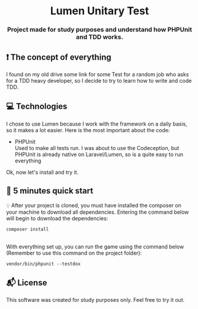 

<h1 align="center">
  Lumen Unitary Test
</h1>

<h3 align="center">
    Project made for study purposes and understand how PHPUnit and TDD works.
</h3> 

## :exclamation: The concept of everything

I found on my old drive some link for some Test for a random job who asks for a TDD heavy developer, so I decide to try to learn how to write and code TDD.

## :computer: Technologies

I chose to use Lumen because I work with the framework on a daily basis, so it makes a lot easier. Here is the most important about the code: 

- PHPUnit<br>
Used to make all tests run. I was about to use the Codeception, but PHPUnit is already native on Laravel/Lumen, so is a quite easy to run everything

Ok, now let's install and try it.

## :rocket: 5 minutes quick start

:bulb: After your project is cloned, you must have installed the composer on your machine to download all dependencies.
Entering the command below will begin to download the dependencies:

```
composer install
```
<br>
With everything set up, you can run the game using the command below (Remember to use this command on the project folder):

```
vendor/bin/phpunit --testdox
```

## :mailbox_with_mail: License 

This software was created for study purposes only. Feel free to try it out.



